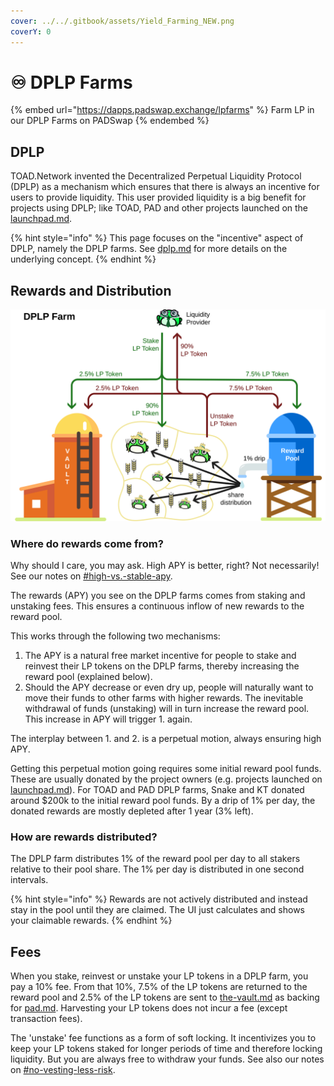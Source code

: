 ```yaml
---
cover: ../../.gitbook/assets/Yield_Farming_NEW.png
coverY: 0
---
```


# ♾ DPLP Farms

{% embed url="https://dapps.padswap.exchange/lpfarms" %}
Farm LP in our DPLP Farms on PADSwap
{% endembed %}

## DPLP

TOAD.Network invented the Decentralized Perpetual Liquidity Protocol (DPLP) as a mechanism which ensures that there is always an incentive for users to provide liquidity. This user provided liquidity is a big benefit for projects using DPLP; like TOAD, PAD and other projects launched on the [launchpad.md](../launchpad.md "mention").

{% hint style="info" %}
This page focuses on the "incentive" aspect of DPLP, namely the DPLP farms. See [dplp.md](../../concepts/dplp.md "mention") for more details on the underlying concept.
{% endhint %}

## Rewards and Distribution

![Stake, unstake and reward distribution in DPLP farms](../../.gitbook/assets/dplp-farm.svg)

### Where do rewards come from?

Why should I care, you may ask. High APY is better, right? Not necessarily! See our notes on [#high-vs.-stable-apy](./#high-vs.-stable-apy "mention").

The rewards (APY) you see on the DPLP farms comes from staking and unstaking fees. This ensures a continuous inflow of new rewards to the reward pool.

This works through the following two mechanisms:

1. The APY is a natural free market incentive for people to stake and reinvest their LP tokens on the DPLP farms, thereby increasing the reward pool (explained below).
2. Should the APY decrease or even dry up, people will naturally want to move their funds to other farms with higher rewards. The inevitable withdrawal of funds (unstaking) will in turn increase the reward pool. This increase in APY will trigger 1. again.

The interplay between 1. and 2. is a perpetual motion, always ensuring high APY.

Getting this perpetual motion going requires some initial reward pool funds. These are usually donated by the project owners (e.g. projects launched on [launchpad.md](../launchpad.md "mention")). For TOAD and PAD DPLP farms, Snake and KT donated around $200k to the initial reward pool funds. By a drip of 1% per day, the donated rewards are mostly depleted after 1 year (3% left).

### How are rewards distributed?

The DPLP farm distributes 1% of the reward pool per day to all stakers relative to their pool share. The 1% per day is distributed in one second intervals.

{% hint style="info" %}
Rewards are not actively distributed and instead stay in the pool until they are claimed. The UI just calculates and shows your claimable rewards.
{% endhint %}

## Fees

When you stake, reinvest or unstake your LP tokens in a DPLP farm, you pay a 10% fee. From that 10%, 7.5% of the LP tokens are returned to the reward pool and 2.5% of the LP tokens are sent to [the-vault.md](../../concepts/the-vault.md "mention") as backing for [pad.md](../../tokens/pad.md "mention"). Harvesting your LP tokens does not incur a fee (except transaction fees).

The 'unstake' fee functions as a form of soft locking. It incentivizes you to keep your LP tokens staked for longer periods of time and therefore locking liquidity. But you are always free to withdraw your funds. See also our notes on [#no-vesting-less-risk](./#no-vesting-less-risk "mention").
